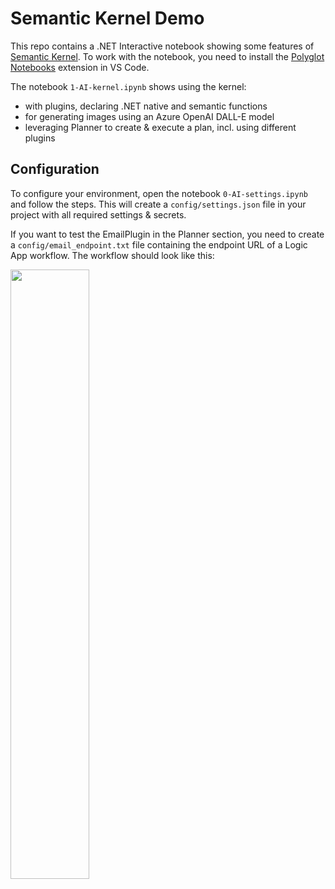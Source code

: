# Semantic Kernel Demo

This repo contains a .NET Interactive notebook showing some features of [Semantic Kernel](https://learn.microsoft.com/en-us/semantic-kernel/overview/).
To work with the notebook, you need to install the [Polyglot Notebooks](https://marketplace.visualstudio.com/items?itemName=ms-dotnettools.dotnet-interactive-vscode) extension in VS Code.

The notebook `1-AI-kernel.ipynb` shows using the kernel: 
- with plugins, declaring .NET native and semantic functions
- for generating images using an Azure OpenAI DALL-E model
- leveraging Planner to create & execute a plan, incl. using different plugins

## Configuration
To configure your environment, open the notebook `0-AI-settings.ipynb` and follow the steps. This will create a `config/settings.json` file in your project with all required settings & secrets. 

If you want to test the EmailPlugin in the Planner section, you need to create a `config/email_endpoint.txt` file containing the endpoint URL of a Logic App workflow. 
The workflow should look like this:

<img src="https://github.com/cplemm/SemanticKernelDemo/blob/f9576e196b33a53b8c686885ddca1cea0e9ebee4/EmailWorkflow.png" width="50%" >
